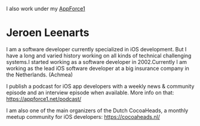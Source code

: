I also work under my [AppForce1](https://appforce1.net)
# Jeroen Leenarts
I am a software developer currently specialized in iOS development. But I have a long and varied history working on all kinds of technical challenging systems.I started working as a software developer in 2002.Currently I am working as the lead iOS software developer at a big insurance company in the Netherlands. (Achmea)

I publish a podcast for iOS app developers with a weekly news & community episode and an interview episode when available. More info on that: https://appforce1.net/podcast/

I am also one of the main organizers of the Dutch CocoaHeads, a monthly meetup community for iOS developers: https://cocoaheads.nl/
